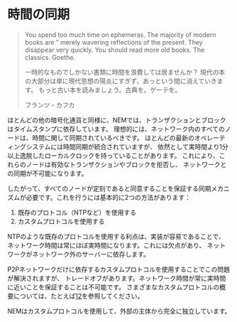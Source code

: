 # 時間の同期

>You spend too much time on ephemeras. The majority of modern books are ” merely wavering reflections of the present. They disappear very quickly. You should read more old books. The classics. Goethe.
>
> 一時的なものでしかない書類に時間を浪費しては居ませんか？
> 現代の本の大部分は単に現代思想の陽炎にすぎず、あっという間に消えていきます。
> もっと古い本を読みましょう。古典を。ゲーテを。
>
> フランツ・カフカ


ほとんどの他の暗号化通貨と同様に、NEMでは、トランザクションとブロックはタイムスタンプに依存しています。
理想的には、ネットワーク内のすべてのノードは、時間に関して同期されているべきです。
ほとんどの最新のオペレーティングシステムには時間同期が統合されていますが、
依然として実時間より1分以上逸脱したローカルクロックを持っていることがあります。
これにより、これらのノードは有効なトランザクションやブロックを拒否し、
ネットワークとの同期が不可能になります。

したがって、すべてのノードが定刻であると同意することを保証する同期メカニズムが必要です。これを行うには基本的に2つの方法があります：

1. 既存のプロトコル（NTPなど）を使用する
2. カスタムプロトコルを使用する

NTPのような既存のプロトコルを使用する利点は、実装が容易であることで、
ネットワーク時間は常にほぼ実時間になります。これには欠点があり、
ネットワークがネットワーク外のサーバーに依存します。

P2Pネットワークだけに依存するカスタムプロトコルを使用することでこの問題が解決されますが、
トレードオフがあります。ネットワーク時間が常に実時間に近いことを保証することは不可能です。
さまざまなカスタムプロトコルの概要については、たとえば[12](/References.md/#12)を参照してください。

NEMはカスタムプロトコルを使用して、外部の主体から完全に独立しています。
